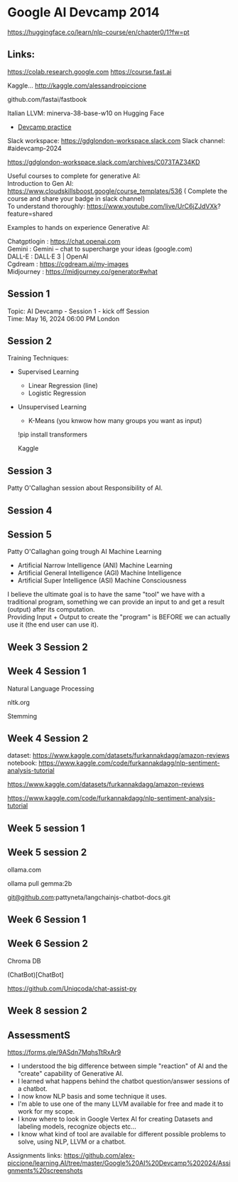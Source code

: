 # Google AI Devcamp 2014

https://huggingface.co/learn/nlp-course/en/chapter0/1?fw=pt

## Links:

https://colab.research.google.com
https://course.fast.ai

Kaggle... http://kaggle.com/alessandropiccione

github.com/fastai/fastbook

Italian LLVM: minerva-38-base-w10 on Hugging Face

- [Devcamp practice](https://colab.research.google.com/drive/1FViMqfoBrWiKTGKJziWkBaRQnSPQp4kt)

Slack workspace: https://gdglondon-workspace.slack.com
Slack channel: #aidevcamp-2024

https://gdglondon-workspace.slack.com/archives/C073TAZ34KD


Useful courses to complete for generative AI:  
Introduction to Gen AI: https://www.cloudskillsboost.google/course_templates/536 ( Complete the course and share your badge in 
slack channel)  
To understand thoroughly: https://www.youtube.com/live/UrC6jZJdVXk?  
feature=shared  
  
Examples to hands on experience Generative AI:  
  
Chatgptlogin : https://chat.openai.com  
Gemini : Gemini – chat to supercharge your ideas (google.com)  
DALL-E : DALL·E 3 | OpenAI  
Cgdream : https://cgdream.ai/my-images  
Midjourney : https://midjourney.co/generator#what  


## Session 1

Topic: AI Devcamp - Session 1 - kick off Session  
Time: May 16, 2024 06:00 PM London  

## Session 2

Training Techniques:
- Supervised Learning
  - Linear Regression (line)
  - Logistic Regression 
- Unsupervised Learning
  - K-Means  (you knwow how many groups you want as input)

  
  !pip install transformers  

  Kaggle  


## Session 3
Patty O'Callaghan session about Responsibility of AI.

## Session 4


## Session 5

Patty O'Callaghan going trough AI Machine Learning  
  
  - Artificial Narrow Intelligence (ANI) 
    Machine Learning
  - Artificial General Intelligence (AGI)
    Machine Intelligence
  - Artificial Super Intelligence (ASI)
    Machine Consciousness

I believe the ultimate goal is to have the same "tool"  we have with a traditional program, something we can provide an input to and get a result (output) after its computation.  
Providing Input + Output to create the "program" is BEFORE we can actually use it (the end user can use it).  


## Week 3 Session 2 

## Week 4 Session 1

Natural Language Processing  
  
nltk.org  
  
Stemming  


## Week 4 Session 2

dataset: https://www.kaggle.com/datasets/furkannakdagg/amazon-reviews  
notebook: https://www.kaggle.com/code/furkannakdagg/nlp-sentiment-analysis-tutorial  

  
https://www.kaggle.com/datasets/furkannakdagg/amazon-reviews  
  
https://www.kaggle.com/code/furkannakdagg/nlp-sentiment-analysis-tutorial  


## Week 5 session 1

## Week 5 session 2

ollama.com  
  
ollama pull gemma:2b  
  
git@github.com:pattyneta/langchainjs-chatbot-docs.git  


## Week 6 Session 1


## Week 6 Session 2

Chroma DB  

(ChatBot)[ChatBot]  

https://github.com/Uniqcoda/chat-assist-py  

## Week 8 session 2



## AssessmentS

https://forms.gle/9ASdn7MqhsTtRxAr9  

- I understood the big difference between simple "reaction" of AI and the "create" capability of Generative AI.
- I learned what happens behind the chatbot question/answer sessions of a chatbot.
- I now know NLP basis and some technique it uses.
- I'm able to use one of the many LLVM available for free and made it to work for my scope.
- I know where to look in Google Vertex AI for creating Datasets and labeling models, recognize objects etc...
- I know what kind of tool are available for different possible problems to solve, using NLP, LLVM or a chatbot.

Assignments links:
https://github.com/alex-piccione/learning.AI/tree/master/Google%20AI%20Devcamp%202024/Assignments%20screenshots

